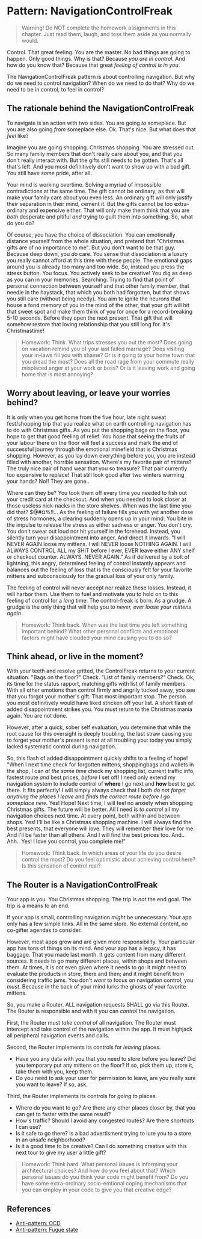 # Pattern: NavigationControlFreak

> Warning! Do NOT complete the homework assignments in this chapter.
> Just read them, laugh, and toss them aside as you normally would.

Control. That great feeling. You are the master. 
No bad things are going to happen. Only good things.
Why is that? Because *you are in control*. And how do you know that?
Because that great *feeling of control is in you*.

The NavigationControlFreak pattern is about controlling navigation. 
But why do we need to control navigation?
When do we need to do that?
Why do we need to be in control, to feel in control?

## The rationale behind the NavigationControlFreak

To navigate is an action with two sides. You are going *to* someplace.
But you are also going *from* someplace else. Ok. That's nice. But what does that *feel* like?

Imagine you are going shopping. Christmas shopping. You are stressed out.
So many family members that don't really care about you, and that you don't really interact with.
But the gifts still needs to be gotten. That's all that's left.
And you most definitively don't want to show up with a bad gift.
You still have *some* pride, after all.

Your mind is working overtime. Solving a myriad of impossible contradictions at the same time. 
The gift cannot be ordinary, as that will make your family care about you even less. 
An ordinary gift will only justify their separation in their mind, cement it.
But the gifts cannot be too extra-ordinary and expensive either. That will only make them think that 
you are *both* desperate and pitiful *and* trying to guilt them into something. So, what do you do?

Of course, you have the choice of dissociation. 
You can emotionally distance yourself from the whole situation, and pretend that "Christmas gifts are of no
importance to me". But you don't want to be that guy. Because deep down, you *do* care. 
You sense that dissociation is a luxury you really cannot afford at this time with these people.
The emotional gaps around you is already too many and too wide.
So, instead you press the stress button. You focus. You actively seek to be creative! 
You dig as deep as you can in your memories. Searching. Trying to find that point of 
personal connection between yourself and that other family member, that needle in the haystack, 
that which you both had forgotten, but that shows you still care (without being needy).
You aim to ignite the neurons that house a fond memory of you in the mind of the other, 
that your gift will hit that sweet spot and make them think of you for once for a record-breaking 5-10 seconds. 
Before they open the next present.
That gift that will somehow restore that loving relationship that you still long for. It's Christmastime!

> Homework: Think. What trips stresses you out the most? Does going on vacation remind you of 
> your last failed marriage? Does visiting your in-laws fill you with shame? 
> Or is it going to your home town that you dread the most? Does all the road rage from your commute really
> misplaced anger at your work or boss? Or is it leaving work and going home that is most annoying?

## Worry about leaving, or leave your worries behind?

It is only when you get home from the five hour, late night sweat fest/shopping trip 
that you realize what on earth controlling navigation has to do with Christmas gifts.
As you put the shopping bags on the floor, you hope to get that good feeling of relief.
You hope that seeing the fruits of your labour there on the floor will feel a success and
mark the end of successful journey through the emotional minefield that is Christmas shopping.
However, as you lay down everything before you, you are instead filled with another, horrible sensation. 
Where's my favorite pair of mittens? The truly nice pair of hand wear that you so treasure? 
That pair currently too expensive to replace! That still look good after two winters warming your hands? 
No!! They are gone..

Where can they be? You took them off every time you needed to fish out your credit card at the checkout.
And when you needed to look closer at those useless nick-nacks in the store shelves. 
When was the last time you did that? $@#¤%!!...
As the feeling of failure fills you with yet another dose of stress hormones,
a clearing suddenly opens up in your mind. You bite in the impulse to release the stress as 
either sadness or anger. You don't cry. You don't swear out loud nor hit yourself in the forehead. 
Instead, you silently turn your disappointment into anger. And direct it inwards. 
"I will NEVER AGAIN loose my mittens. I will NEVER loose NOTHING AGAIN. 
I will ALWAYS CONTROL ALL my SHIT before I ever, EVER leave either ANY shelf or checkout counter. ALWAYS. 
NEVER AGAIN." As if delivered by a bolt of lightning, this angry, determined feeling of control 
instantly appears and balances out the feeling of loss that is the consciously felt for your
favorite mittens and subconsciously for the gradual loss of your only family. 

The feeling of control will never accept nor realize these losses. Instead, it will harbor them.
Use them to fuel and motivate you to hold on to this feeling of control for a *long* time. 
The control-freak is born. As a grudge. 
A grudge is the only thing that will help you to *never, ever loose your mittens again*.

> Homework: Think back. When was the last time you left something important behind?
> What other personal conflicts and emotional factors might have clouded your mind causing you to do so?

## Think ahead, or live in the moment?

With your teeth and resolve gritted, the ControlFreak returns to your current situation. 
"Bags on the floor?" Check. "List of family members?" Check. 
Ok, its time for the status rapport, matching gifts with list of family members.
With all other emotions than control firmly and angrily tucked away,
you see that you forgot your mother's gift. That most important stop. 
The person you most definitively would have liked stricken off your list. 
A short flash of added disappointment strikes you.
You must return to the Christmas mania again. You are not done.

However, after a quick, sober self evaluation, you determine that while the root cause for this oversight
is deeply troubling, the last straw causing you to forget your mother's present is not at all troubling you: 
today you simply lacked systematic control during navigation.
 
So, this flash of added disappointment quickly shifts to a feeling of hope!
"When I next time check for forgotten mittens, shoppingbags and wallets in the shop, 
I can *at the same time* check my shopping list, current traffic info, fastest route *and* best prices, 
*before* I set off! I need only extend my navigation system to include control of **where** I go next and 
**how** best to get there. It fits perfectly! I will simply always check that I both
*do not forget anything the places I leave* and *finds the correct route before I go someplace new*.
Yes! Hope! Next time, I will feel no anxiety when shopping Christmas gifts. The future will be better. 
All I need is *to control* all my navigation choices next time. At every point, both within and 
between shops. Yes! I'll be like a Christmas shopping machine. I will always find the best presents, 
that everyone will love. They will remember their love for me. And I'll be faster than all others.
And I will find the best prices too. And.. Ahh.. Yes! I love you control, you complete me!"

> Homework: Think back. In which areas of your life do you desire control the most?
> Do you feel optimistic about achieving control here? Is this sensation of control real?

## The Router is a NavigationControlFreak

Your app is you. You Christmas shopping. The trip is *not* the end goal. The trip is a means to an end. 

If your app is small, controlling navigation *might* be unnecessary.
Your app only has a few simple links. All in the same store. No external content, no co-gifter agendas
to consider.

However, most apps grow and are given more responsibility.
Your particular app has tons of things on its mind. And your app has a legacy, it has baggage. 
That you made last month. It gets content from many different sources.
It needs to go many different places, within shops and between them.
At times, it is not even given where it needs to go: it might need to evaluate the products in store, 
there and then; and it might benefit from considering traffic jams.
You don't *want* to focus on navigation control, you *must*. 
Because in the back of your mind lurks the ghosts of your favorite mittens.

So, you make a Router. ALL navigation requests SHALL go via this Router.
The Router is responsible and with it you can *control* the navigation.

First, the Router must *take control* of all navigation. 
The Router must intercept and take control of the navigation within the app.
It must highjack all peripheral navigation events and calls.

Second, the Router implements its controls for *leaving* places.
 * Have you any data with you that you need to store before you leave? 
   Did you temporary put any mittens on the floor? If so, pick them up, store it, take them with you, keep them.
 * Do you need to ask your user for permission to leave, are you really sure you want to leave? 
   If so, ask.

Third, the Router implements its controls for *going to* places.
 * Where do you want to go? Are there any other places closer by, that you can get to faster with the same result?
 * How's traffic? Should I avoid any congested routes? Are there shortcuts I can use?
 * Is it safe to go there? Is a bad advertisment trying to lure you to a store in an unsafe neighborhood?
 * Is it a good time to be creative? Can I do something creative with this next tour to give my user a little gift?

> Homework: Think hard. What personal issues is informing your architectural choices? 
> And how do you feel about that? Which personal issues do you think your code might benefit from?
> Do you have some extra-ordinary socio-emtional coping mechanisms that you can employ in your code
> to give you that creative edge?

## References
 * [Anti-pattern: OCD](https://en.wikipedia.org/wiki/Obsessive%E2%80%93compulsive_disorder)
 * [Anti-pattern: Fugue state](https://en.wikipedia.org/wiki/Fugue_state)
